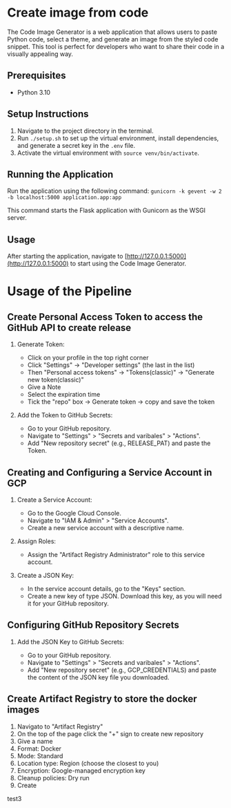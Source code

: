 # Create image from code

The Code Image Generator is a web application that allows users to paste Python code, select a theme, and generate an image from the styled code snippet. This tool is perfect for developers who want to share their code in a visually appealing way.

## Prerequisites

- Python 3.10

## Setup Instructions

1. Navigate to the project directory in the terminal.
2. Run `./setup.sh` to set up the virtual environment, install dependencies, and generate a secret key in the `.env` file.
3. Activate the virtual environment with `source venv/bin/activate`.

## Running the Application

Run the application using the following command:
`gunicorn -k gevent -w 2 -b localhost:5000 application.app:app`

This command starts the Flask application with Gunicorn as the WSGI server.

## Usage

After starting the application, navigate to [http://127.0.0.1:5000](http://127.0.0.1:5000) to start using the Code Image Generator.

# Usage of the Pipeline

## Create Personal Access Token to access the GitHub API to create release

1. Generate Token:

   - Click on your profile in the top right corner
   - Click "Settings" -> "Developer settings" (the last in the list)
   - Then "Personal access tokens" -> "Tokens(classic)" -> "Generate new token(classic)"
   - Give a Note
   - Select the expiration time
   - Tick the "repo" box -> Generate token -> copy and save the token

2. Add the Token to GitHub Secrets:

   - Go to your GitHub repository.
   - Navigate to "Settings" > "Secrets and varibales" > "Actions".
   - Add "New repository secret" (e.g., RELEASE_PAT) and paste the Token.

## Creating and Configuring a Service Account in GCP

1. Create a Service Account:

   - Go to the Google Cloud Console.
   - Navigate to "IAM & Admin" > "Service Accounts".
   - Create a new service account with a descriptive name.

2. Assign Roles:

   - Assign the "Artifact Registry Administrator" role to this service account.

3. Create a JSON Key:

   - In the service account details, go to the "Keys" section.
   - Create a new key of type JSON. Download this key, as you will need it for your GitHub repository.

## Configuring GitHub Repository Secrets

1. Add the JSON Key to GitHub Secrets:

   - Go to your GitHub repository.
   - Navigate to "Settings" > "Secrets and varibales" > "Actions".
   - Add "New repository secret" (e.g., GCP_CREDENTIALS) and paste the content of the JSON key file you downloaded.

## Create Artifact Registry to store the docker images

1. Navigato to "Artifact Registry"
2. On the top of the page click the "+" sign to create new repository
3. Give a name
4. Format: Docker
5. Mode: Standard
6. Location type: Region (choose the closest to you)
7. Encryption: Google-managed encryption key
8. Cleanup policies: Dry run
9. Create

test3
